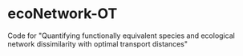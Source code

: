 # ecoNetwork-OT
Code for "Quantifying functionally equivalent species and ecological network dissimilarity with optimal transport distances"
